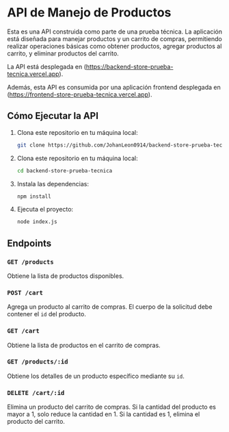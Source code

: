 # API de Manejo de Productos

Esta es una API construida como parte de una prueba técnica. La aplicación está diseñada para manejar productos y un carrito de compras, permitiendo realizar operaciones básicas como obtener productos, agregar productos al carrito, y eliminar productos del carrito.

La API está desplegada en (https://backend-store-prueba-tecnica.vercel.app).

Además, esta API es consumida por una aplicación frontend desplegada en (https://frontend-store-prueba-tecnica.vercel.app).

## Cómo Ejecutar la API

1. Clona este repositorio en tu máquina local:
    ```bash
   git clone https://github.com/JohanLeon0914/backend-store-prueba-tecnica.git
2. Clona este repositorio en tu máquina local:
    ```bash
   cd backend-store-prueba-tecnica
3. Instala las dependencias:
    ```bash
   npm install
4. Ejecuta el proyecto:
    ```bash
   node index.js

## Endpoints

### `GET /products`
Obtiene la lista de productos disponibles.

### `POST /cart`
Agrega un producto al carrito de compras. El cuerpo de la solicitud debe contener el `id` del producto.

### `GET /cart`
Obtiene la lista de productos en el carrito de compras.

### `GET /products/:id`
Obtiene los detalles de un producto específico mediante su `id`.

### `DELETE /cart/:id`
Elimina un producto del carrito de compras. Si la cantidad del producto es mayor a 1, solo reduce la cantidad en 1. Si la cantidad es 1, elimina el producto del carrito.
